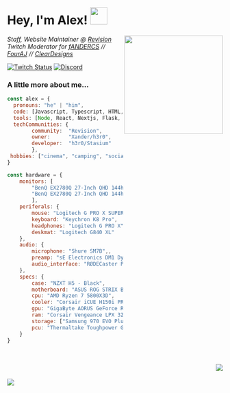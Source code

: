 <h1> Hey, I'm Alex! <img src="https://cdn.discordapp.com/emojis/950042987889561610.webp" width="40"></h1>
<img align='right' src="https://i.imgur.com/mBtjO7J.png" width="230">
<p>
	<em>
	Staff, Website Maintainer @ <a href="https://revi.cc/">Revision</a><br>
	Twitch Moderator for <a href="https://twitch.tv/fANDERCS/">fANDERCS</a> // <a href="https://twitch.tv/FourAJ/">FourAJ</a> // <a href="https://twitch.tv/ClearDesigns/">ClearDesigns</a><br>
	</em>
</p>


[![Twitch Status](https://img.shields.io/twitch/status/morfixx?color=8e42fe&label=MORFIXX&logo=twitch&logoColor=fff&style=for-the-badge)](https://twitch.tv/morfixx)
[![Discord](https://img.shields.io/discord/619835916139364383?label=Revision%20&logo=discord&logoColor=fff&style=for-the-badge)](https://discord.gg/962y4pU)



### A little more about me...  

```javascript
const alex = {
  pronouns: "he" | "him",
  code: [Javascript, Typescript, HTML, CSS, Python, Go, Bash],
  tools: [Node, React, Nextjs, Flask, Tailwind, Docker],
  techCommunities: {
		community:	"Revision",
		owner:		"Xander/h3r0",
		developer: 	"h3r0/Stasium"
	    },
 hobbies: ["cinema", "camping", "socialising", "extreme sports"]
}

const hardware = {
	monitors: [
		"BenQ EX2780Q 27-Inch QHD 144hz", 
		"BenQ EX2780Q 27-Inch QHD 144hz"
		],
	periferals: {
	    mouse: "Logitech G PRO X SUPERLIGHT",
	    keyboard: "Keychron K8 Pro",
	    headphones: "Logitech G PRO X",
	    deskmat: "Logitech G840 XL"
	},
	audio: {
	    microphone: "Shure SM7B",,
	    preamp: "sE Electronics DM1 Dynamite",
	    audio_interface: "RØDECaster Pro"
	},
	specs: {
	    case: "NZXT H5 - Black",
	    motherboard: "ASUS ROG STRIX B550-F GAMING",
	    cpu: "AMD Ryzen 7 5800X3D",
	    cooler: "Corsair iCUE H150i PRO XT RGB",
	    gpu: "GigaByte AORUS GeForce RTX 3070 MASTER 8GB",
	    ram: "Corsair Vengeance LPX 32GB 2x16GB 3200MHz",
	    storage: ["Samsung 970 EVO Plus 2 TB", "Samsung 980 500 GB"],
	    pcu: "Thermaltake Toughpower GF1 PE 850W 80+ Gold"
	}
}
```
<br>
<br>
<img align="right" src="https://morfixx-stats.vercel.app/api/top-langs/?username=nahsystemu&theme=gotham">
<br>
<br>
<img align="left" src="https://morfixx-stats.vercel.app/api?username=nahsystemu&show_icons=true&theme=gotham">
<br>
